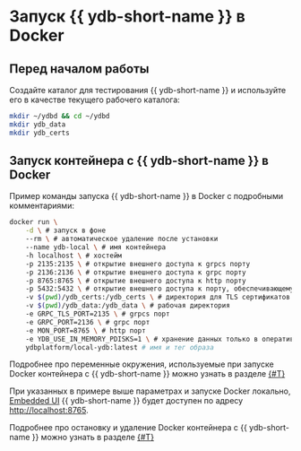 # Запуск {{ ydb-short-name }} в Docker

## Перед началом работы

Создайте каталог для тестирования {{ ydb-short-name }} и используйте его в качестве текущего рабочего каталога:

```bash
mkdir ~/ydbd && cd ~/ydbd
mkdir ydb_data
mkdir ydb_certs
```

## Запуск контейнера с {{ ydb-short-name }} в Docker

Пример команды запуска {{ ydb-short-name }} в Docker с подробными комментариями:

```bash
docker run \
    -d \ # запуск в фоне
    --rm \ # автоматическое удаление после установки
    --name ydb-local \ # имя контейнера
    -h localhost \ # хостейм
    -p 2135:2135 \ # открытие внешнего доступа к grpcs порту
    -p 2136:2136 \ # открытие внешнего доступа к grpc порту
    -p 8765:8765 \ # открытие внешнего доступа к http порту
    -p 5432:5432 \ # открытие внешнего доступа к порту, обеспечивающему PostgreSQL-совместимость
    -v $(pwd)/ydb_certs:/ydb_certs \ # директория для TLS сертификатов
    -v $(pwd)/ydb_data:/ydb_data \ # рабочая директория
    -e GRPC_TLS_PORT=2135 \ # grpcs порт
    -e GRPC_PORT=2136 \ # grpc порт
    -e MON_PORT=8765 \ # http порт
    -e YDB_USE_IN_MEMORY_PDISKS=1 \ # хранение данных только в оперативной памяти
    ydbplatform/local-ydb:latest # имя и тег образа
```

Подробнее про переменные окружения, используемые при запуске Docker контейнера с {{ ydb-short-name }} можно узнать в разделе [{#T}](environment.md)

При указанных в примере выше параметрах и запуске Docker локально, [Embedded UI](../embedded-ui/index.md) {{ ydb-short-name }} будет доступен по адресу [http://localhost:8765⁠](http://localhost:8765⁠).

Подробнее про остановку и удаление Docker контейнера с {{ ydb-short-name }} можно узнать в разделе [{#T}](cleanup.md)

